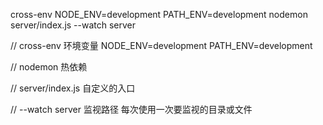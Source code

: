 cross-env NODE_ENV=development PATH_ENV=development nodemon server/index.js --watch server

// cross-env 环境变量 NODE_ENV=development PATH_ENV=development

// nodemon 热依赖

// server/index.js 自定义的入口

// --watch server 监视路径 每次使用一次要监视的目录或文件
